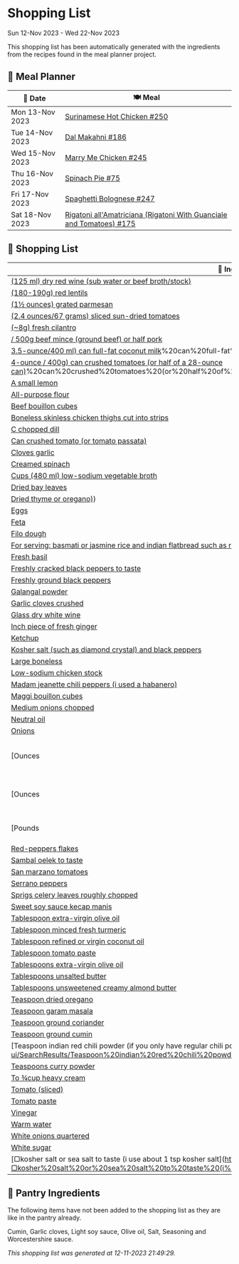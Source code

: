 # Shopping List

Sun 12-Nov 2023 - Wed 22-Nov 2023

This shopping list has been automatically generated with the ingredients from the recipes found in the meal planner project.

## 📅 Meal Planner

|📅 Date| 🍽️ Meal|
|----|----|
|Mon 13-Nov 2023|[Surinamese Hot Chicken #250](https://github.com/bryanbr23/Recipes/issues/250)|
|Tue 14-Nov 2023|[Dal Makahni #186](https://github.com/bryanbr23/Recipes/issues/186)|
|Wed 15-Nov 2023|[Marry Me Chicken #245](https://github.com/bryanbr23/Recipes/issues/245)|
|Thu 16-Nov 2023|[Spinach Pie #75](https://github.com/bryanbr23/Recipes/issues/75)|
|Fri 17-Nov 2023|[Spaghetti Bolognese #247](https://github.com/bryanbr23/Recipes/issues/247)|
|Sat 18-Nov 2023|[Rigatoni all'Amatriciana (Rigatoni With Guanciale and Tomatoes) #175](https://github.com/bryanbr23/Recipes/issues/175)|

## 🛒 Shopping List

| 🍌 Ingredient| ⚖️ Measurement|
|----------|-----------|
|[(125 ml) dry red wine (sub water or beef broth/stock)](https://www.sainsburys.co.uk/gol-ui/SearchResults/(125%20ml)%20dry%20red%20wine%20(sub%20water%20or%20beef%20broth/stock))|1/2 cup|
|[(180-190g) red lentils](https://www.sainsburys.co.uk/gol-ui/SearchResults/(180-190g)%20red%20lentils)|1 cup|
|[(1½ ounces) grated parmesan](https://www.sainsburys.co.uk/gol-ui/SearchResults/(1½%20ounces)%20grated%20parmesan)|½cup|
|[(2.4 ounces/67 grams) sliced sun-dried tomatoes](https://www.sainsburys.co.uk/gol-ui/SearchResults/(2.4%20ounces/67%20grams)%20sliced%20sun-dried%20tomatoes)|⅓cup|
|[(~8g) fresh cilantro](https://www.sainsburys.co.uk/gol-ui/SearchResults/(~8g)%20fresh%20cilantro)|1/2 cup|
|[/ 500g beef mince (ground beef) or half pork](https://www.sainsburys.co.uk/gol-ui/SearchResults//%20500g%20beef%20mince%20(ground%20beef)%20or%20half%20pork)|1 lb|
|[3.5-ounce/400 ml) can full-fat coconut milk](https://www.sainsburys.co.uk/gol-ui/SearchResults/3.5-ounce/400%20ml)%20can%20full-fat%20coconut%20milk)|1|
|[4-ounce / 400g) can crushed tomatoes (or half of a 28-ounce can)](https://www.sainsburys.co.uk/gol-ui/SearchResults/4-ounce%20/%20400g)%20can%20crushed%20tomatoes%20(or%20half%20of%20a%2028-ounce%20can))|1|
|[A small lemon](https://www.sainsburys.co.uk/gol-ui/SearchResults/A%20small%20lemon)|1/2|
|[All-purpose flour](https://www.sainsburys.co.uk/gol-ui/SearchResults/All-purpose%20flour)|¼ cup|
|[Beef bouillon cubes](https://www.sainsburys.co.uk/gol-ui/SearchResults/Beef%20bouillon%20cubes)|2|
|[Boneless skinless chicken thighs cut into strips](https://www.sainsburys.co.uk/gol-ui/SearchResults/Boneless%20skinless%20chicken%20thighs%20cut%20into%20strips)|1 kg|
|[C chopped dill](https://www.sainsburys.co.uk/gol-ui/SearchResults/C%20chopped%20dill)|1/2|
|[Can crushed tomato (or tomato passata)](https://www.sainsburys.co.uk/gol-ui/SearchResults/Can%20crushed%20tomato%20(or%20tomato%20passata))|800g / 28 oz|
|[Cloves garlic](https://www.sainsburys.co.uk/gol-ui/SearchResults/Cloves%20garlic)|1|
|[Creamed spinach](https://www.sainsburys.co.uk/gol-ui/SearchResults/Creamed%20spinach)|800g|
|[Cups (480 ml) low-sodium vegetable broth](https://www.sainsburys.co.uk/gol-ui/SearchResults/Cups%20(480%20ml)%20low-sodium%20vegetable%20broth)|2|
|[Dried bay leaves](https://www.sainsburys.co.uk/gol-ui/SearchResults/Dried%20bay%20leaves)|2|
|[Dried thyme or oregano)](https://www.sainsburys.co.uk/gol-ui/SearchResults/Dried%20thyme%20or%20oregano))|2 sprigs fresh thyme (or 1/2 tsp|
|[Eggs](https://www.sainsburys.co.uk/gol-ui/SearchResults/Eggs)|1|
|[Feta](https://www.sainsburys.co.uk/gol-ui/SearchResults/Feta)|400g|
|[Filo dough](https://www.sainsburys.co.uk/gol-ui/SearchResults/Filo%20dough)||
|[For serving: basmati or jasmine rice and indian flatbread such as roti](https://www.sainsburys.co.uk/gol-ui/SearchResults/For%20serving:%20basmati%20or%20jasmine%20rice%20and%20indian%20flatbread%20such%20as%20roti)||
|[Fresh basil](https://www.sainsburys.co.uk/gol-ui/SearchResults/Fresh%20basil)||
|[Freshly cracked black peppers to taste](https://www.sainsburys.co.uk/gol-ui/SearchResults/Freshly%20cracked%20black%20peppers%20to%20taste)||
|[Freshly ground black peppers](https://www.sainsburys.co.uk/gol-ui/SearchResults/Freshly%20ground%20black%20peppers)||
|[Galangal powder](https://www.sainsburys.co.uk/gol-ui/SearchResults/Galangal%20powder)|2 tsp|
|[Garlic cloves crushed](https://www.sainsburys.co.uk/gol-ui/SearchResults/Garlic%20cloves%20crushed)|4|
|[Glass dry white wine](https://www.sainsburys.co.uk/gol-ui/SearchResults/Glass%20dry%20white%20wine)|½|
|[Inch piece of fresh ginger](https://www.sainsburys.co.uk/gol-ui/SearchResults/Inch%20piece%20of%20fresh%20ginger)|2|
|[Ketchup](https://www.sainsburys.co.uk/gol-ui/SearchResults/Ketchup)|1 tbsp|
|[Kosher salt (such as diamond crystal) and black peppers](https://www.sainsburys.co.uk/gol-ui/SearchResults/Kosher%20salt%20(such%20as%20diamond%20crystal)%20and%20black%20peppers)||
|[Large boneless](https://www.sainsburys.co.uk/gol-ui/SearchResults/Large%20boneless)|3|
|[Low-sodium chicken stock](https://www.sainsburys.co.uk/gol-ui/SearchResults/Low-sodium%20chicken%20stock)|1 cup|
|[Madam jeanette chili peppers (i used a habanero)](https://www.sainsburys.co.uk/gol-ui/SearchResults/Madam%20jeanette%20chili%20peppers%20(i%20used%20a%20habanero))|1|
|[Maggi bouillon cubes](https://www.sainsburys.co.uk/gol-ui/SearchResults/Maggi%20bouillon%20cubes)|2|
|[Medium onions chopped](https://www.sainsburys.co.uk/gol-ui/SearchResults/Medium%20onions%20chopped)|1|
|[Neutral oil](https://www.sainsburys.co.uk/gol-ui/SearchResults/Neutral%20oil)|2 tbsp|
|[Onions](https://www.sainsburys.co.uk/gol-ui/SearchResults/Onions)|1|
|[Ounces | 100 grams grated pecorino romano](https://www.sainsburys.co.uk/gol-ui/SearchResults/Ounces%20|%20100%20grams%20grated%20pecorino%20romano)|3½|
|[Ounces | 120 grams guanciale (cured pork jowl)](https://www.sainsburys.co.uk/gol-ui/SearchResults/Ounces%20|%20120%20grams%20guanciale%20(cured%20pork%20jowl))|4|
|[Pounds | 600 grams rigatoni (or bucatini)](https://www.sainsburys.co.uk/gol-ui/SearchResults/Pounds%20|%20600%20grams%20rigatoni%20(or%20bucatini))|1¼|
|[Red-peppers flakes](https://www.sainsburys.co.uk/gol-ui/SearchResults/Red-peppers%20flakes)||
|[Sambal oelek to taste](https://www.sainsburys.co.uk/gol-ui/SearchResults/Sambal%20oelek%20to%20taste)||
|[San marzano tomatoes](https://www.sainsburys.co.uk/gol-ui/SearchResults/San%20marzano%20tomatoes)|6-7|
|[Serrano peppers](https://www.sainsburys.co.uk/gol-ui/SearchResults/Serrano%20peppers)|1-2|
|[Sprigs celery leaves roughly chopped](https://www.sainsburys.co.uk/gol-ui/SearchResults/Sprigs%20celery%20leaves%20roughly%20chopped)|3|
|[Sweet soy sauce kecap manis](https://www.sainsburys.co.uk/gol-ui/SearchResults/Sweet%20soy%20sauce%20kecap%20manis)|2 tbsp|
|[Tablespoon extra-virgin olive oil](https://www.sainsburys.co.uk/gol-ui/SearchResults/Tablespoon%20extra-virgin%20olive%20oil)|1|
|[Tablespoon minced fresh turmeric](https://www.sainsburys.co.uk/gol-ui/SearchResults/Tablespoon%20minced%20fresh%20turmeric)|1|
|[Tablespoon refined or virgin coconut oil](https://www.sainsburys.co.uk/gol-ui/SearchResults/Tablespoon%20refined%20or%20virgin%20coconut%20oil)|1|
|[Tablespoon tomato paste](https://www.sainsburys.co.uk/gol-ui/SearchResults/Tablespoon%20tomato%20paste)|1|
|[Tablespoons extra-virgin olive oil](https://www.sainsburys.co.uk/gol-ui/SearchResults/Tablespoons%20extra-virgin%20olive%20oil)|3|
|[Tablespoons unsalted butter](https://www.sainsburys.co.uk/gol-ui/SearchResults/Tablespoons%20unsalted%20butter)|3|
|[Tablespoons unsweetened creamy almond butter](https://www.sainsburys.co.uk/gol-ui/SearchResults/Tablespoons%20unsweetened%20creamy%20almond%20butter)|3|
|[Teaspoon dried oregano](https://www.sainsburys.co.uk/gol-ui/SearchResults/Teaspoon%20dried%20oregano)|½|
|[Teaspoon garam masala](https://www.sainsburys.co.uk/gol-ui/SearchResults/Teaspoon%20garam%20masala)|1|
|[Teaspoon ground coriander](https://www.sainsburys.co.uk/gol-ui/SearchResults/Teaspoon%20ground%20coriander)|1/2|
|[Teaspoon ground cumin](https://www.sainsburys.co.uk/gol-ui/SearchResults/Teaspoon%20ground%20cumin)|1|
|[Teaspoon indian red chili powder (if you only have regular chili powder](https://www.sainsburys.co.uk/gol-ui/SearchResults/Teaspoon%20indian%20red%20chili%20powder%20(if%20you%20only%20have%20regular%20chili%20powder)|1/2|
|[Teaspoons curry powder](https://www.sainsburys.co.uk/gol-ui/SearchResults/Teaspoons%20curry%20powder)|2|
|[To ¾cup heavy cream](https://www.sainsburys.co.uk/gol-ui/SearchResults/To%20¾cup%20heavy%20cream)|½|
|[Tomato (sliced)](https://www.sainsburys.co.uk/gol-ui/SearchResults/Tomato%20(sliced))|1|
|[Tomato paste](https://www.sainsburys.co.uk/gol-ui/SearchResults/Tomato%20paste)|2 tbsp|
|[Vinegar](https://www.sainsburys.co.uk/gol-ui/SearchResults/Vinegar)|1 tbsp|
|[Warm water](https://www.sainsburys.co.uk/gol-ui/SearchResults/Warm%20water)|1/2 cup|
|[White onions quartered](https://www.sainsburys.co.uk/gol-ui/SearchResults/White%20onions%20quartered)|1|
|[White sugar](https://www.sainsburys.co.uk/gol-ui/SearchResults/White%20sugar)|2 tsp|
|[▢kosher salt or sea salt to taste (i use about 1 tsp kosher salt](https://www.sainsburys.co.uk/gol-ui/SearchResults/▢kosher%20salt%20or%20sea%20salt%20to%20taste%20(i%20use%20about%201%20tsp%20kosher%20salt)||

## 🏪 Pantry Ingredients

The following items have not been added to the shopping list as they are like in the pantry already.

Cumin, Garlic cloves, Light soy sauce, Olive oil, Salt, Seasoning and Worcestershire sauce.


_This shopping list was generated at 12-11-2023 21:49:29._
